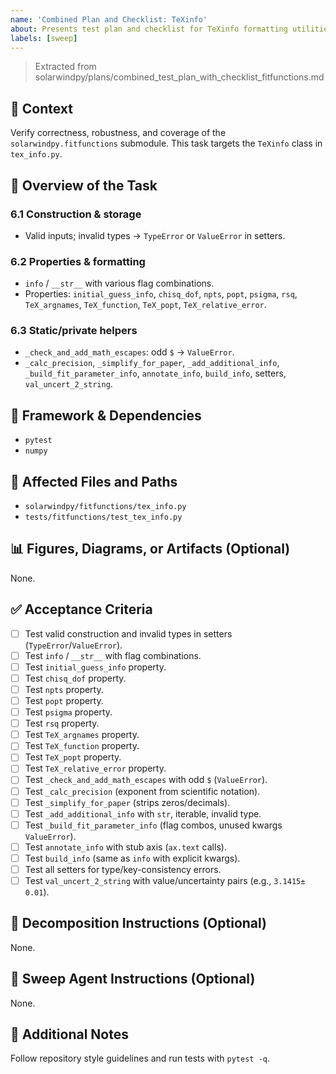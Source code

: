 ```yaml
---
name: 'Combined Plan and Checklist: TeXinfo'
about: Presents test plan and checklist for TeXinfo formatting utilities.
labels: [sweep]
---
```


> Extracted from solarwindpy/plans/combined_test_plan_with_checklist_fitfunctions.md

## 🧠 Context

Verify correctness, robustness, and coverage of the `solarwindpy.fitfunctions` submodule. This task targets the `TeXinfo` class in `tex_info.py`.

## 🎯 Overview of the Task

### 6.1 Construction & storage

- Valid inputs; invalid types → `TypeError` or `ValueError` in setters.

### 6.2 Properties & formatting

- `info` / `__str__` with various flag combinations.
- Properties: `initial_guess_info`, `chisq_dof`, `npts`, `popt`, `psigma`, `rsq`,
  `TeX_argnames`, `TeX_function`, `TeX_popt`, `TeX_relative_error`.

### 6.3 Static/private helpers

- `_check_and_add_math_escapes`: odd `$` → `ValueError`.
- `_calc_precision`, `_simplify_for_paper`, `_add_additional_info`, `_build_fit_parameter_info`,
  `annotate_info`, `build_info`, setters, `val_uncert_2_string`.

## 🔧 Framework & Dependencies

- `pytest`
- `numpy`

## 📂 Affected Files and Paths

- `solarwindpy/fitfunctions/tex_info.py`
- `tests/fitfunctions/test_tex_info.py`

## 📊 Figures, Diagrams, or Artifacts (Optional)

None.

## ✅ Acceptance Criteria

- [ ] Test valid construction and invalid types in setters (`TypeError`/`ValueError`).
- [ ] Test `info` / `__str__` with flag combinations.
- [ ] Test `initial_guess_info` property.
- [ ] Test `chisq_dof` property.
- [ ] Test `npts` property.
- [ ] Test `popt` property.
- [ ] Test `psigma` property.
- [ ] Test `rsq` property.
- [ ] Test `TeX_argnames` property.
- [ ] Test `TeX_function` property.
- [ ] Test `TeX_popt` property.
- [ ] Test `TeX_relative_error` property.
- [ ] Test `_check_and_add_math_escapes` with odd `$` (`ValueError`).
- [ ] Test `_calc_precision` (exponent from scientific notation).
- [ ] Test `_simplify_for_paper` (strips zeros/decimals).
- [ ] Test `_add_additional_info` with `str`, iterable, invalid type.
- [ ] Test `_build_fit_parameter_info` (flag combos, unused kwargs `ValueError`).
- [ ] Test `annotate_info` with stub axis (`ax.text` calls).
- [ ] Test `build_info` (same as `info` with explicit kwargs).
- [ ] Test all setters for type/key-consistency errors.
- [ ] Test `val_uncert_2_string` with value/uncertainty pairs (e.g., `3.1415± 0.01`).

## 🧩 Decomposition Instructions (Optional)

None.

## 🤖 Sweep Agent Instructions (Optional)

None.

## 💬 Additional Notes

Follow repository style guidelines and run tests with `pytest -q`.
